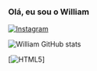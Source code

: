 ### Olá, eu sou o William
[![Instagram](https://img.shields.io/badge/Instagram-E4405F?style=for-the-badge&logo=instagram&logoColor=white)](https://instagram.com/willds_17)

![William GitHub stats](https://github-readme-stats.vercel.app/api?username=DevfWill&show_icons=true&theme=dark)

[![HTML5](https://img.shields.io/badge/HTML5-E34F26?style=for-the-badge&logo=html5&logoColor=white)]

